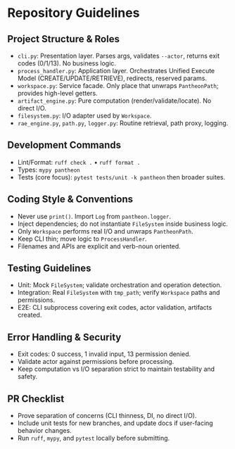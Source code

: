 # Repository Guidelines

## Project Structure & Roles
- `cli.py`: Presentation layer. Parses args, validates `--actor`, returns exit codes (0/1/13). No business logic.
- `process_handler.py`: Application layer. Orchestrates Unified Execute Model (CREATE/UPDATE/RETRIEVE), redirects, reserved params.
- `workspace.py`: Service facade. Only place that unwraps `PantheonPath`; provides high-level getters.
- `artifact_engine.py`: Pure computation (render/validate/locate). No direct I/O.
- `filesystem.py`: I/O adapter used by `Workspace`.
- `rae_engine.py`, `path.py`, `logger.py`: Routine retrieval, path proxy, logging.

## Development Commands
- Lint/Format: `ruff check .` • `ruff format .`
- Types: `mypy pantheon`
- Tests (core focus): `pytest tests/unit -k pantheon` then broader suites.

## Coding Style & Conventions
- Never use `print()`. Import `Log` from `pantheon.logger`.
- Inject dependencies; do not instantiate `FileSystem` inside business logic.
- Only `Workspace` performs real I/O and unwraps `PantheonPath`.
- Keep CLI thin; move logic to `ProcessHandler`.
- Filenames and APIs are explicit and verb-noun oriented.

## Testing Guidelines
- Unit: Mock `FileSystem`; validate orchestration and operation detection.
- Integration: Real `FileSystem` with `tmp_path`; verify `Workspace` paths and permissions.
- E2E: CLI subprocess covering exit codes, actor validation, artifacts created.

## Error Handling & Security
- Exit codes: 0 success, 1 invalid input, 13 permission denied.
- Validate actor against permissions before processing.
- Keep computation vs I/O separation strict to maintain testability and safety.

## PR Checklist
- Prove separation of concerns (CLI thinness, DI, no direct I/O).
- Include unit tests for new branches, and update docs if user-facing behavior changes.
- Run `ruff`, `mypy`, and `pytest` locally before submitting.

